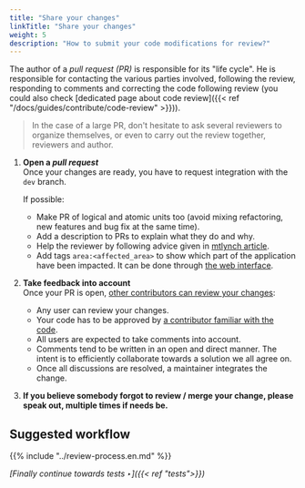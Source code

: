 ```yaml
---
title: "Share your changes"
linkTitle: "Share your changes"
weight: 5
description: "How to submit your code modifications for review?"
---
```


The author of a _pull request (PR)_ is responsible for its "life cycle". He is responsible for contacting the various parties involved, following the review, responding to comments and correcting the code following review (you could also check [dedicated page about code review]({{< ref "/docs/guides/contribute/code-review" >}})).

> In the case of a large PR, don't hesitate to ask several reviewers to organize themselves, or even to carry out the review together, reviewers and author.

1. **Open a _pull request_**  
   Once your changes are ready, you have to request integration with the `dev` branch.

   If possible:
      - Make PR of logical and atomic units too (avoid mixing refactoring, new features and bug fix at the same time).
      - Add a description to PRs to explain what they do and why.
      - Help the reviewer by following advice given in [mtlynch article](https://mtlynch.io/code-review-love/).
      - Add tags `area:<affected_area>` to show which part of the application have been impacted. It can be done through [the web interface](https://docs.github.com/en/pull-requests/collaborating-with-pull-requests/proposing-changes-to-your-work-with-pull-requests/creating-a-pull-request).

2. **Take feedback into account**  
   Once your PR is open, [other contributors can review your changes](https://docs.github.com/en/pull-requests/collaborating-with-pull-requests/reviewing-changes-in-pull-requests/about-pull-request-reviews):

   - Any user can review your changes.
   - Your code has to be approved by [a contributor familiar with the code](https://github.com/osrd-project/osrd/blob/dev/.github/CODEOWNERS).
   - All users are expected to take comments into account.
   - Comments tend to be written in an open and direct manner.
     The intent is to efficiently collaborate towards a solution we all agree on.
   - Once all discussions are resolved, a maintainer integrates the change.

3. **If you believe somebody forgot to review / merge your change, please speak out, multiple times if needs be.**

## Suggested workflow

{{% include "../review-process.en.md" %}}

*[Finally continue towards tests ‣]({{< ref "tests">}})*
